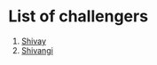 # List of challengers
1. [Shivay](https://github.com/shivaylamba)
1. [Shivangi](https://github.com/shivangi015)
